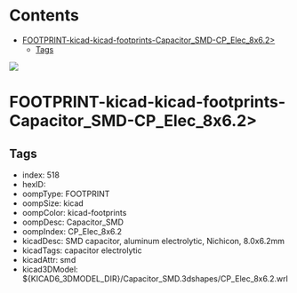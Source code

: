 



Contents
========

* [FOOTPRINT-kicad-kicad-footprints-Capacitor_SMD-CP_Elec_8x6.2>](#footprint-kicad-kicad-footprints-capacitor_smd-cp_elec_8x62)
	* [Tags](#tags)
  
![][im]
# FOOTPRINT-kicad-kicad-footprints-Capacitor_SMD-CP_Elec_8x6.2>

## Tags

- index: 518
- hexID: 
- oompType: FOOTPRINT
- oompSize: kicad
- oompColor: kicad-footprints
- oompDesc: Capacitor_SMD
- oompIndex: CP_Elec_8x6.2
- kicadDesc: SMD capacitor, aluminum electrolytic, Nichicon, 8.0x6.2mm
- kicadTags: capacitor electrolytic
- kicadAttr: smd
- kicad3DModel: ${KICAD6_3DMODEL_DIR}/Capacitor_SMD.3dshapes/CP_Elec_8x6.2.wrl



[im]: image.png
